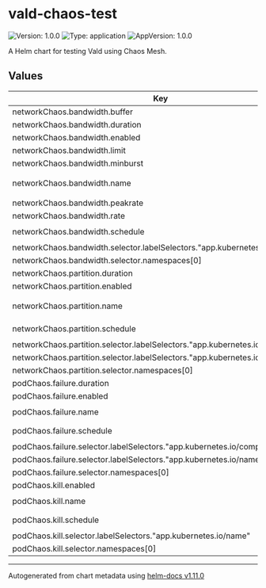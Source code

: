 # vald-chaos-test

![Version: 1.0.0](https://img.shields.io/badge/Version-1.0.0-informational?style=flat-square) ![Type: application](https://img.shields.io/badge/Type-application-informational?style=flat-square) ![AppVersion: 1.0.0](https://img.shields.io/badge/AppVersion-1.0.0-informational?style=flat-square)

A Helm chart for testing Vald using Chaos Mesh.

## Values

| Key                                                                          | Type   | Default                    | Description |
| ---------------------------------------------------------------------------- | ------ | -------------------------- | ----------- |
| networkChaos.bandwidth.buffer                                                | int    | `10000`                    |             |
| networkChaos.bandwidth.duration                                              | string | `"100ms"`                  |             |
| networkChaos.bandwidth.enabled                                               | bool   | `false`                    |             |
| networkChaos.bandwidth.limit                                                 | int    | `100`                      |             |
| networkChaos.bandwidth.minburst                                              | int    | `1000000`                  |             |
| networkChaos.bandwidth.name                                                  | string | `"vald-network-bandwidth"` |             |
| networkChaos.bandwidth.peakrate                                              | int    | `1000000`                  |             |
| networkChaos.bandwidth.rate                                                  | string | `"100kbps"`                |             |
| networkChaos.bandwidth.schedule                                              | string | `"*/3 * * * * *"`          |             |
| networkChaos.bandwidth.selector.labelSelectors."app.kubernetes.io/name"      | string | `"vald"`                   |             |
| networkChaos.bandwidth.selector.namespaces[0]                                | string | `"default"`                |             |
| networkChaos.partition.duration                                              | string | `"100ms"`                  |             |
| networkChaos.partition.enabled                                               | bool   | `false`                    |             |
| networkChaos.partition.name                                                  | string | `"vald-network-partition"` |             |
| networkChaos.partition.schedule                                              | string | `"*/3 * * * * *"`          |             |
| networkChaos.partition.selector.labelSelectors."app.kubernetes.io/component" | string | `"agent"`                  |             |
| networkChaos.partition.selector.labelSelectors."app.kubernetes.io/name"      | string | `"vald"`                   |             |
| networkChaos.partition.selector.namespaces[0]                                | string | `"default"`                |             |
| podChaos.failure.duration                                                    | string | `"10s"`                    |             |
| podChaos.failure.enabled                                                     | bool   | `false`                    |             |
| podChaos.failure.name                                                        | string | `"vald-pod-failure"`       |             |
| podChaos.failure.schedule                                                    | string | `"*/1 * * * *"`            |             |
| podChaos.failure.selector.labelSelectors."app.kubernetes.io/component"       | string | `"agent"`                  |             |
| podChaos.failure.selector.labelSelectors."app.kubernetes.io/name"            | string | `"vald"`                   |             |
| podChaos.failure.selector.namespaces[0]                                      | string | `"default"`                |             |
| podChaos.kill.enabled                                                        | bool   | `false`                    |             |
| podChaos.kill.name                                                           | string | `"vald-pod-kill"`          |             |
| podChaos.kill.schedule                                                       | string | `"*/2 * * * *"`            |             |
| podChaos.kill.selector.labelSelectors."app.kubernetes.io/name"               | string | `"vald"`                   |             |
| podChaos.kill.selector.namespaces[0]                                         | string | `"default"`                |             |

---

Autogenerated from chart metadata using [helm-docs v1.11.0](https://github.com/norwoodj/helm-docs/releases/v1.11.0)
